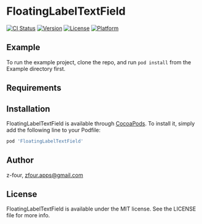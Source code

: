 # FloatingLabelTextField

[![CI Status](https://img.shields.io/travis/z-four/FloatingLabelTextField.svg?style=flat)](https://travis-ci.org/z-four/FloatingLabelTextField)
[![Version](https://img.shields.io/cocoapods/v/FloatingLabelTextField.svg?style=flat)](https://cocoapods.org/pods/FloatingLabelTextField)
[![License](https://img.shields.io/cocoapods/l/FloatingLabelTextField.svg?style=flat)](https://cocoapods.org/pods/FloatingLabelTextField)
[![Platform](https://img.shields.io/cocoapods/p/FloatingLabelTextField.svg?style=flat)](https://cocoapods.org/pods/FloatingLabelTextField)

## Example

To run the example project, clone the repo, and run `pod install` from the Example directory first.

## Requirements

## Installation

FloatingLabelTextField is available through [CocoaPods](https://cocoapods.org). To install
it, simply add the following line to your Podfile:

```ruby
pod 'FloatingLabelTextField'
```

## Author

z-four, zfour.apps@gmail.com

## License

FloatingLabelTextField is available under the MIT license. See the LICENSE file for more info.
